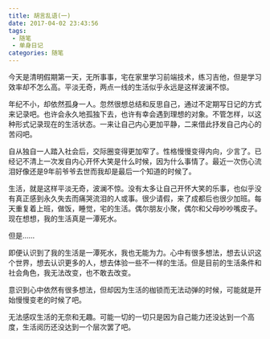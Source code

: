 ```yaml
---
title: 胡言乱语(一)
date: 2017-04-02 23:43:56
tags:
 - 随笔
 - 单身日记
categories: 随笔
---
```


今天是清明假期第一天，无所事事，宅在家里学习前端技术，练习吉他，但是学习效率却不怎么高。平淡无奇，两点一线的生活似乎永远是这样波澜不惊。

<!--more-->

年纪不小，却依然孤身一人。忽然很想总结和反思自己，通过不定期写日记的方式来记录吧。也许会永久地孤独下去，也许有幸会遇到理想的对象。不管怎样，以这种形式记录现在的生活状态。一来让自己内心更加平静，二来借此抒发自己内心的苦闷吧。

自从独自一人踏入社会后，交际圈变得更加窄了。性格慢慢变得内向，少言了。已经记不清上一次发自内心开怀大笑是什么时候，因为什么事情了。最近一次伤心流泪好像还是9年前爷爷去世而我却是最后一个知道的时候了。

生活，就是这样平淡无奇，波澜不惊。没有太多让自己开怀大笑的乐事，也似乎没有真正感到永久失去而痛哭流泪的人或事。很少请假，来了成都后也很少加班。每天重复着上班，做饭，睡觉，宅的生活。偶尔朋友小聚，偶尔和父母吵吵嘴皮子。现在想想，我的生活真是一潭死水。

但是……

即便认识到了我的生活是一潭死水，我也无能为力。心中有很多想法，想去认识这个世界，想去认识更多的人，想去体验一些不一样的生活。但是目前的生活条件和社会角色，我无法改变，也不敢去改变。

意识到心中依然有很多想法，但却因为生活的枷锁而无法动弹的时候，可能就是开始慢慢变老的时候了吧。

无法感叹生活的无奈和无趣。可能一切的一切只是因为自己能力还没达到一个高度，生活阅历还没达到一个层次罢了吧。


